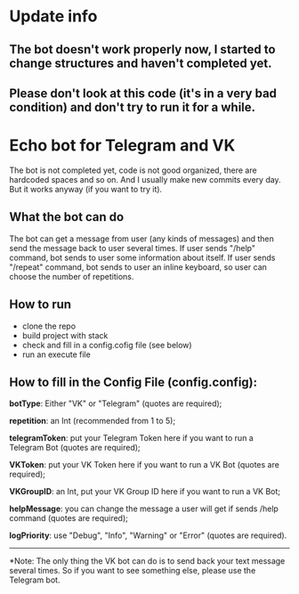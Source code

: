 # Update info
## The bot doesn't work properly now, I started to change structures and haven't completed yet.
## Please don't look at this code (it's in a very bad condition) and don't try to run it for a while.

# Echo bot for Telegram and VK 

<p> The bot is not completed yet, code is not good organized, there are hardcoded spaces and so on. And I usually make new commits every day.  But it works anyway (if you want to try it). </p>

## What the bot can do 

<p> The bot can get a message from user (any kinds of messages) and then send the message back to user several times. If user sends "/help" command, bot sends to user some information about itself. If user sends "/repeat" command, bot sends to user an inline keyboard, so user can choose the number of repetitions.</p>

## How to run

- clone the repo
- build project with stack
- check and fill in a config.cofig file (see below)
- run an execute file

## How to fill in the Config File (config.config):

<p><b>botType</b>: Either "VK" or "Telegram" (quotes are required); </p>
<p><b>repetition</b>: an Int (recommended from 1 to 5);</p>
<p><b>telegramToken</b>: put your Telegram Token here if you want to run a Telegram Bot (quotes are required);</p>
<p><b>VKToken</b>: put your VK Token here if you want to run a VK Bot  (quotes are required);</p>
<p><b>VKGroupID</b>: an Int, put your VK Group ID here if you want to run a VK Bot;</p>
<p><b>helpMessage</b>: you can change the message a user will get if sends /help command (quotes are required);</p>
<p><b>logPriority</b>: use "Debug", "Info", "Warning" or "Error" (quotes are required).</p>

---
*Note:
The only thing the VK bot can do is to send back your text message several times. 
So if you want to see something else, please use the Telegram bot.



